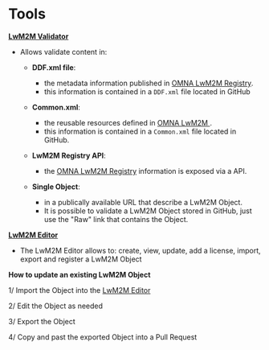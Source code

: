 # Tools
**[LwM2M Validator](http://devtoolkit.openmobilealliance.org/OEditor/OMNAVerify)**
  * Allows validate content in:
    * **DDF.xml file**: 
        * the metadata information published in [OMNA LwM2M Registry](http://www.openmobilealliance.org/wp/OMNA/LwM2M/LwM2MRegistry.html).
        * this information is contained in a ```DDF.xml``` file located in GitHub
        
    * **Common.xml**: 
        * the reusable resources defined in [OMNA LwM2M ](http://www.openmobilealliance.org/wp/OMNA/LwM2M/LwM2MRegistry.html).
        * this information is contained in a ```Common.xml``` file located in GitHub.
        
    * **LwM2M Registry API**:
        * the [OMNA LwM2M Registry](http://www.openmobilealliance.org/wp/OMNA/LwM2M/LwM2MRegistry.html) information is exposed via a API.
        
    * **Single Object**: 
        * in a publically available URL that describe a LwM2M Object. 
        * It is possible to validate a LwM2M Object stored in GitHub, just use the "Raw" link that contains the Object.
    
**[LwM2M Editor](http://devtoolkit.openmobilealliance.org/OEditor/Default)**
 * The LwM2M Editor allows to: create, view, update, add a license, import, export and register a LwM2M Object

**How to update an existing LwM2M Object**
 
   1/ Import the Object into the [LwM2M Editor](http://devtoolkit.openmobilealliance.org/OEditor/Default)
 
   2/ Edit the Object as needed
 
   3/ Export the Object
  
   4/ Copy and past the exported Object into a Pull Request
